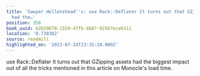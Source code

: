 ```yaml
---
title: 'Sawyer Hollenshead''s: use Rack::Deflater It turns out that GZipping assets
  had the…'
position: 356
book_uuid: 62b59878-1559-47fb-8b07-92567ece6311
location: '0.738382'
source: readmill
highlighted_on: '2013-07-24T23:35:24.000Z'
---
```


use Rack::Deflater It turns out that GZipping assets had the biggest impact out of all the tricks mentioned in this article on Monocle's load time.